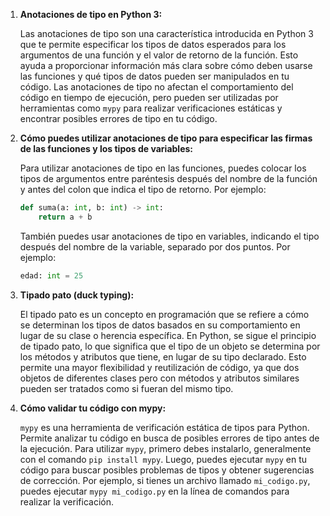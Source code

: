 
1. **Anotaciones de tipo en Python 3:**
   
   Las anotaciones de tipo son una característica introducida en Python 3 que te permite especificar los tipos de datos esperados para los argumentos de una función y el valor de retorno de la función. Esto ayuda a proporcionar información más clara sobre cómo deben usarse las funciones y qué tipos de datos pueden ser manipulados en tu código. Las anotaciones de tipo no afectan el comportamiento del código en tiempo de ejecución, pero pueden ser utilizadas por herramientas como `mypy` para realizar verificaciones estáticas y encontrar posibles errores de tipo en tu código.

2. **Cómo puedes utilizar anotaciones de tipo para especificar las firmas de las funciones y los tipos de variables:**

   Para utilizar anotaciones de tipo en las funciones, puedes colocar los tipos de argumentos entre paréntesis después del nombre de la función y antes del colon que indica el tipo de retorno. Por ejemplo:
   
   ```python
   def suma(a: int, b: int) -> int:
       return a + b
   ```
   
   También puedes usar anotaciones de tipo en variables, indicando el tipo después del nombre de la variable, separado por dos puntos. Por ejemplo:
   
   ```python
   edad: int = 25
   ```

3. **Tipado pato (duck typing):**

   El tipado pato es un concepto en programación que se refiere a cómo se determinan los tipos de datos basados en su comportamiento en lugar de su clase o herencia específica. En Python, se sigue el principio de tipado pato, lo que significa que el tipo de un objeto se determina por los métodos y atributos que tiene, en lugar de su tipo declarado. Esto permite una mayor flexibilidad y reutilización de código, ya que dos objetos de diferentes clases pero con métodos y atributos similares pueden ser tratados como si fueran del mismo tipo.

4. **Cómo validar tu código con mypy:**

   `mypy` es una herramienta de verificación estática de tipos para Python. Permite analizar tu código en busca de posibles errores de tipo antes de la ejecución. Para utilizar `mypy`, primero debes instalarlo, generalmente con el comando `pip install mypy`. Luego, puedes ejecutar `mypy` en tu código para buscar posibles problemas de tipos y obtener sugerencias de corrección. Por ejemplo, si tienes un archivo llamado `mi_codigo.py`, puedes ejecutar `mypy mi_codigo.py` en la línea de comandos para realizar la verificación.

